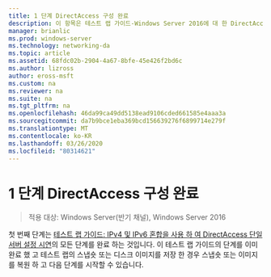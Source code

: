 ```yaml
---
title: 1 단계 DirectAccess 구성 완료
description: 이 항목은 테스트 랩 가이드-Windows Server 2016에 대 한 DirectAccess 멀티 사이트 배포 시연의 일부입니다.
manager: brianlic
ms.prod: windows-server
ms.technology: networking-da
ms.topic: article
ms.assetid: 68fdc02b-2904-4a67-8bfe-45e426f2bd6c
ms.author: lizross
author: eross-msft
ms.custom: na
ms.reviewer: na
ms.suite: na
ms.tgt_pltfrm: na
ms.openlocfilehash: 46da99ca49dd5138ead9106cded661585e4aaa3a
ms.sourcegitcommit: da7b9bce1eba369bcd156639276f6899714e279f
ms.translationtype: MT
ms.contentlocale: ko-KR
ms.lasthandoff: 03/26/2020
ms.locfileid: "80314621"
---
```

# <a name="step-1-complete-the-directaccess-configuration"></a>1 단계 DirectAccess 구성 완료

>적용 대상: Windows Server(반기 채널), Windows Server 2016

첫 번째 단계는 [테스트 랩 가이드: IPv4 및 IPv6 혼합을 사용 하 여 DirectAccess 단일 서버 설정 시연](https://go.microsoft.com/fwlink/p/?LinkId=237004)의 모든 단계를 완료 하는 것입니다. 이 테스트 랩 가이드의 단계를 이미 완료 했 고 테스트 랩의 스냅숏 또는 디스크 이미지를 저장 한 경우 스냅숏 또는 이미지를 복원 하 고 다음 단계를 시작할 수 있습니다. 
